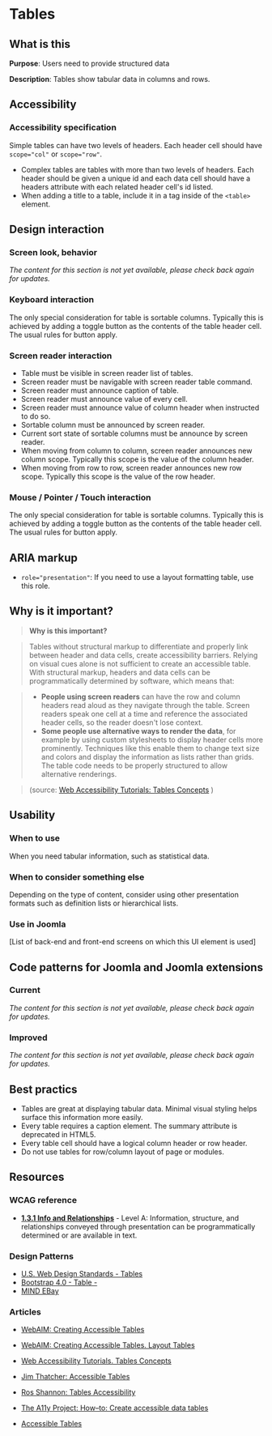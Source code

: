 # Tables
## What is this
**Purpose**: Users need to provide structured data

**Description**: Tables show tabular data in columns and rows.

## Accessibility
### Accessibility specification
Simple tables can have two levels of headers. Each header cell should have `scope="col"` or `scope="row"`.
* Complex tables are tables with more than two levels of headers. Each header should be given a unique id and each data cell should have a headers attribute with each related header cell's id listed.
* When adding a title to a table, include it in a <caption> tag inside of the `<table>` element.

## Design interaction
### Screen look, behavior

_The content for this section is not yet available, please check back again for updates._

### Keyboard interaction
The only special consideration for table is sortable columns. Typically this is achieved by adding a toggle button as the contents of the table header cell. The usual rules for button apply.

### Screen reader interaction
* Table must be visible in screen reader list of tables.
* Screen reader must be navigable with screen reader table command.
* Screen reader must announce caption of table.
* Screen reader must announce value of every cell.
* Screen reader must announce value of column header when instructed to do so.
* Sortable column must be announced by screen reader.
* Current sort state of sortable columns must be announce by screen reader.
* When moving from column to column, screen reader announces new column scope. Typically this scope is the value of the column header.
* When moving from row to row, screen reader announces new row scope. Typically this scope is the value of the row header.

### Mouse / Pointer / Touch interaction
The only special consideration for table is sortable columns. Typically this is achieved by adding a toggle button as the contents of the table header cell. The usual rules for button apply.

## ARIA markup
* `role="presentation"`: If you need to use a layout formatting table, use this role.

## Why is it important?
> **Why is this important?**

> Tables without structural markup to differentiate and properly link between header and data cells, create accessibility barriers. Relying on visual cues alone is not sufficient to create an accessible table. With structural markup, headers and data cells can be programmatically determined by software, which means that:

> - **People using screen readers** can have the row and column headers read aloud as they navigate through the table. Screen readers speak one cell at a time and reference the associated header cells, so the reader doesn't lose context.
> - **Some people use alternative ways to render the data**, for example by using custom stylesheets to display header cells more prominently. Techniques like this enable them to change text size and colors and display the information as lists rather than grids. The table code needs to be properly structured to allow alternative renderings.

> (source: [Web Accessibility Tutorials: Tables Concepts](https://www.w3.org/WAI/tutorials/tables/) )

## Usability

### When to use

When you need tabular information, such as statistical data.

### When to consider something else

Depending on the type of content, consider using other presentation formats such as definition lists or hierarchical lists.

### Use in Joomla

[List of back-end and front-end screens on which this UI element is used]

## Code patterns for Joomla and Joomla extensions

### Current

_The content for this section is not yet available, please check back again for updates._

### Improved

_The content for this section is not yet available, please check back again for updates._

## Best practics
* Tables are great at displaying tabular data. Minimal visual styling helps surface this information more easily.
* Every table requires a caption element. The summary attribute is deprecated in HTML5.
* Every table cell should have a logical column header or row header.
* Do not use tables for row/column layout of page or modules.

## Resources
### WCAG reference
* **[1.3.1 Info and Relationships](https://www.w3.org/WAI/WCAG20/quickref/#content-structure-separation-programmatic)** - Level A:   Information, structure, and relationships conveyed through presentation can be programmatically determined or are available in text.

### Design Patterns
* [U.S. Web Design Standards - Tables][4]
* [Bootstrap 4.0 - Table - ][5]
* [MIND EBay  ][6]

### Articles
* [WebAIM: Creating Accessible Tables][7]
* [WebAIM: Creating Accessible Tables. Layout Tables][8]
* [Web Accessibility Tutorials. Tables Concepts][9]
* [Jim Thatcher: Accessible Tables][10]
* [Ros Shannon: Tables Accessibility][11]
* [The A11y Project: How–to: Create accessible data tables][12]
* [Accessible Tables][13]

  [1]: http://access.aol.com/dhtml-style-guide-working-group/
  [2]: https://www.w3.org/TR/wai-aria-practices-1.1/
  [4]: https://standards.usa.gov/components/tables/
  [5]: https://getbootstrap.com/docs/4.0/content/tables/
  [6]: https://ebay.gitbooks.io/mindpatterns/content/structure/table.html
  [7]: http://webaim.org/techniques/tables/data
  [8]: http://webaim.org/techniques/tables/
  [9]: https://www.w3.org/WAI/tutorials/tables/
  [10]: https://jimthatcher.com/webcourse9.htm
  [11]: http://www.yourhtmlsource.com/tables/tablesaccessibility.html
  [12]: http://a11yproject.com/posts/accessible-data-tables/
  [13]: http://www.washington.edu/accessibility/web/tables/
